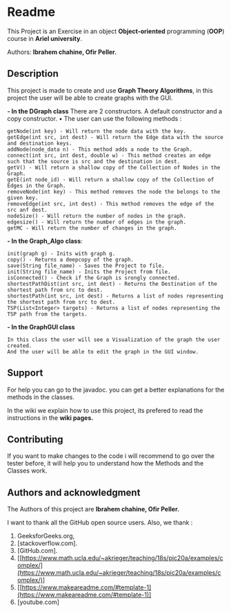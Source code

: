 # Readme

This Project is an Exercise in an object  **Object-oriented**  programming (**OOP**) course in  **Ariel university**.

Authors:  **Ibrahem chahine, Ofir Peller.**

## Description

This project is made to create and use  **Graph Theory Algorithms**, in this project the user will be able 
to create graphs with the GUI.


**- In the DGraph class** 
There are 2 constructors. A default constructor and a copy constructor.
• The user can use the following methods :
```
getNode(int key) - Will return the node data with the key.
getEdge(int src, int dest) - Will return the Edge data with the source and destination keys.
addNode(node_data n) - This method adds a node to the Graph.
connect(int src, int dest, double w) - This method creates an edge such that the source is src and the destination in dest.
getV() - Will return a shallow copy of the Collection of Nodes in the Graph.
getE(int node_id) - Will return a shallow copy of the Collection of Edges in the Graph.
removeNode(int key) - This method removes the node the belongs to the given key.
removeEdge(int src, int dest) - This method removes the edge of the src anf dest.
nodeSize() - Will return the number of nodes in the graph.
edgesize() - Will return the number of edges in the graph.
getMC - Will return the number of changes in the graph. 
```
**- In the Graph_Algo class**:
```
init(graph g) - Inits with graph g.
copy() - Returns a deepcopy of the graph.
save(String file_name) - Saves the Project to file.
init(String file_name) - Inits the Project from file.
isConnected() - Check if the Graph is srongly connected.
shortestPathDist(int src, int dest) - Returns the Destination of the shortest path from src to dest. 
shortestPath(int src, int dest) - Returns a list of nodes representing the shortest path from src to dest.
TSP(List<Integer> targets) - Returns a list of nodes representing the TSP path from the targets.
```
**- In the GraphGUI class**
```
In this class the user will see a Visualization of the graph the user created.
And the user will be able to edit the graph in the GUI window.
```
## Support

For help you can go to the javadoc. you can get a better explanations for the methods in the classes.

In the wiki we explain how to use this project, its prefered to read the instructions in the  **wiki pages.**

## Contributing

If you want to make changes to the code i will recommend to go over the tester before, it will help you to understand how the Methods and the Classes work. 

## Authors and acknowledgment

The Authors of this project are  **Ibrahem chahine, Ofir Peller.**

I want to thank all the GitHub open source users. Also, we thank :

1.  GeeksforGeeks.org,
2.  [stackoverflow.com].
3.  [GitHub.com].
4.  [[https://www.math.ucla.edu/~akrieger/teaching/18s/pic20a/examples/complex/](https://www.math.ucla.edu/~akrieger/teaching/18s/pic20a/examples/complex/)]
5.  [[https://www.makeareadme.com/#template-1](https://www.makeareadme.com/#template-1)]
6.  [youtube.com]

